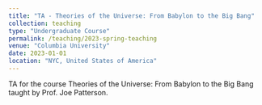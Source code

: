 ```yaml
---
title: "TA - Theories of the Universe: From Babylon to the Big Bang"
collection: teaching
type: "Undergraduate Course"
permalink: /teaching/2023-spring-teaching
venue: "Columbia University"
date: 2023-01-01
location: "NYC, United States of America"
---
```


TA for the course Theories of the Universe: From Babylon to the Big Bang taught by Prof. Joe Patterson.